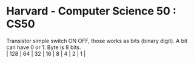 # Harvard - Computer Science 50 : CS50
Transistor simple switch ON OFF, those works as bits (binary digit). A bit can have 0 or 1. 
Byte is 8 bits.  
| 128 | 64 | 32 | 16 | 8 | 4 | 2 | 1 |
